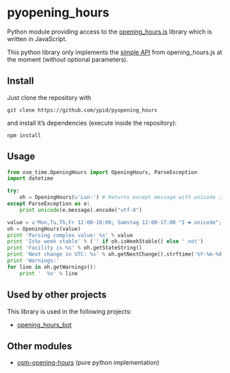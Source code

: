 # pyopening_hours
Python module providing access to the [opening_hours.js][oh-lib] library which is written in JavaScript.

[oh-lib]: https://github.com/ypid/opening_hours.js

This python library only implements the [simple API](https://github.com/ypid/opening_hours.js#simple-api) from opening_hours.js at the moment (without optional parameters).

## Install

Just clone the repository with

```
git clone https://github.com/ypid/pyopening_hours
```

and install it’s dependencies (execute inside the repository):
```
npm install
```

## Usage

```python
from osm_time.OpeningHours import OpeningHours, ParseException
import datetime

try:
    oh = OpeningHours(u'Lun-') # Returns except message with unicode ;)
except ParseException as e:
    print unicode(e.message).encode("utf-8")

value = u'Mon,Tu,Th,Fr 12:00-18:00; Samstag 12:00-17:00 "I ❤ unicode"; Th[3] OFF; Th[-1] off'
oh = OpeningHours(value)
print 'Parsing complex value: %s' % value
print 'Is%s week stable' % ('' if oh.isWeekStable() else ' not')
print 'Facility is %s' % oh.getStateString()
print 'Next change in UTC: %s' % oh.getNextChange().strftime('%Y-%m-%d %H:%M:%S')
print 'Warnings:'
for line in oh.getWarnings():
    print '  %s' % line
```

## Used by other projects
This library is used in the following projects:

* [opening\_hours\_bot][]

[opening\_hours\_bot]: https://github.com/ypid/opening_hours_bot

## Other modules
* [osm-opening-hours](https://github.com/martinfilliau/osm-opening-hours) (pure python implementation)
